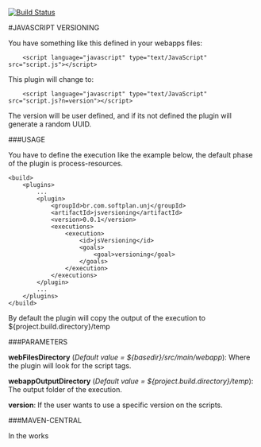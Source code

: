 [![Build Status](https://travis-ci.org/softplan/jsversioning-maven-plugin.svg?branch=wip)](https://travis-ci.org/softplan/jsversioning-maven-plugin)

#JAVASCRIPT VERSIONING

You have something like this defined in your webapps files:

		<script language="javascript" type="text/JavaScript" src="script.js"></script>

This plugin will change to:

		<script language="javascript" type="text/JavaScript" src="script.js?n=version"></script>

The version will be user defined, and if its not defined the plugin will generate a random UUID.

###USAGE

You have to define the execution like the example below, the default phase of the plugin is process-resources.

	<build>
		<plugins>
			...
			<plugin>
				<groupId>br.com.softplan.unj</groupId>
				<artifactId>jsversioning</artifactId>
				<version>0.0.1</version>
				<executions>
					<execution>
						<id>jsVersioning</id>
						<goals>
							<goal>versioning</goal>
						</goals>
					</execution>
				</executions>
			</plugin>
			...
		</plugins>
	</build>

By default the plugin will copy the output of the execution to ${project.build.directory}/temp

###PARAMETERS

**webFilesDirectory** (*Default value = ${basedir}/src/main/webapp*): Where the plugin will look for the script tags.

**webappOutputDirectory** (*Default value = ${project.build.directory}/temp*): The output folder of the execution.

**version**: If the user wants to use a specific version on the scripts.

###MAVEN-CENTRAL

In the works 
